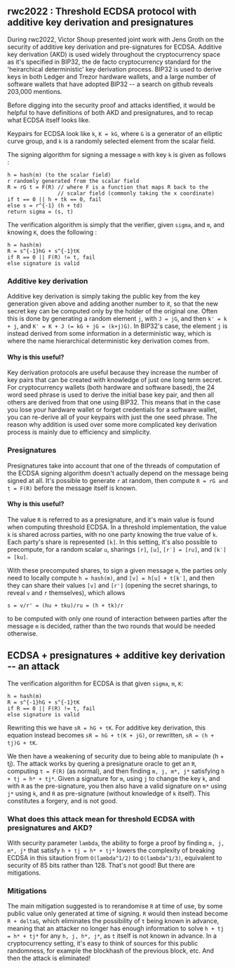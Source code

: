## rwc2022 : Threshold ECDSA protocol with additive key derivation and presignatures

During rwc2022, Victor Shoup presented joint work with Jens Groth on the
security of additive key derivation and pre-signatures for ECDSA.  Additive key
derivation (AKD) is used widely throughout the cryptocurrency space as it's
specified in BIP32, the de facto cryptocurrency standard for the 'heirarchical
deterministic' key derivation process. BIP32 is used to derive keys in both
Ledger and Trezor hardware wallets, and a large number of software wallets that
have adopted BIP32 -- a search on github reveals 203,000 mentions.

Before digging into the security proof and attacks identified, it would be
helpful to have definitions of both AKD and presignatures, and to recap what
ECDSA itself looks like.

Keypairs for ECDSA look like `k`, `K = kG`, where `G` is a generator of an
elliptic curve group, and `k` is a randomly selected element from the scalar
field.

The signing algorithm for signing a message `m` with key `k` is given as
follows :
```
h = hash(m) (to the scalar field)
r randomly generated from the scalar field
R = rG t = F(R) // where F is a function that maps R back to the
                // scalar field (commonly taking the x coordinate)
if t == 0 || h + tk == 0, fail
else s = r^{-1} (h + td)
return sigma = (s, t)
```

The verification algorithm is simply that the verifier, given `sigma`, and `m`,
and knowing `K`, does the following :
```
h = hash(m)
R = s^{-1}hG + s^{-1}tK
if R == 0 || F(R) != t, fail
else signature is valid
```

### Additive key derivation

Additive key derivation is simply taking the public key from the key generation
given above and adding another number to it, so that the new secret key can be
computed only by the holder of the original one. Often this is done by
generating a random element `j`, with `J = jG`, and then `k' = k + j`, and
`K' = K + J (= kG + jG = (k+j)G)`. In BIP32's case, the element `j` is instead
derived from some information in a deterministic way, which is where the name
hierarchical deterministic key derivation comes from.

#### Why is this useful?

Key derivation protocols are useful because they increase the number of key
pairs that can be created with knowledge of just one long term secret. For
cryptocurrency wallets (both hardware and software based), the 24 word seed
phrase is used to derive the initial base key pair, and then all others are
derived from that one using BIP32. This means that in the case you lose your
hardware wallet or forget credentials for a software wallet, you can re-derive
all of your keypairs with just the one seed phrase. The reason why addition is
used over some more complicated key derivation process is mainly due to
efficiency and simplicity.

### Presignatures

Presignatures take into account that one of the threads of computation of the
ECDSA signing algorithm doesn't actually depend on the message being signed at
all. It's possible to generate `r` at random, then compute
`R = rG and t = F(R)` before the message itself is known.

#### Why is this useful?

The value `R` is referred to as a presignature, and it's main value is found when
computing threshold ECDSA. In a threshold implementation, the value `k` is shared
across parties, with no one party knowing the true value of `k`. Each party's
share is represented `[k]`. In this setting, it's also possible to precompute, for
a random scalar `u`, sharings `[r]`, `[u]`, `[r′] = [ru]`, and `[k′] = [ku]`.

With these precomputed shares, to sign a given message `m`, the parties only need
to locally compute `h = hash(m)`, and `[v] = h[u] + t[k′]`,
and then they can share their values `[v]` and `[r']` (opening the secret sharings,
to reveal `v` and `r` themselves), which allows
```
s = v/r' = (hu + tku)/ru = (h + tk)/r
```
to be computed with only one round of interaction between parties after the message `m`
is decided, rather than the two rounds that would be needed otherwise.

## ECDSA + presignatures + additive key derivation -- an attack

The verification algorithm for ECDSA is that given `sigma`, `m`, `K`:
```
h = hash(m)
R = s^{-1}hG + s^{-1}tK
if R == 0 || F(R) != t, fail
else signature is valid
```
Rewriting this we have `sR = hG + tK`. For additive key derivation, this equation
instead becomes `sR = hG + t(K + jG)`, or rewritten, `sR = (h + tj)G + tK`.

We then have a weakening of security due to being able to manipulate (h + tj).
The attack works by quering a presignature oracle to get an `R`, computing
`t = F(R)` (as normal), and then finding `m, j, m*, j*` satisfying
`h + tj = h* + tj*`. Given a signature for `m`, using `j` to change the key `k`,
and with `R` as the pre-signature,
you then also have a valid signature on `m*` using `j*` using `k`, and `R` as
pre-signature (without knowledge of `k` itself). This constitutes a forgery,
and is not good.

### What does this attack mean for threshold ECDSA with presignatures and AKD?

With security parameter `lambda`, the ability to forge a proof by finding
`m, j, m*, j*` that satisfy `h + tj = h* + tj*` lowers the complexity of
breaking ECDSA in this sitaution from `O(lambda^1/2)` to `O(lambda^1/3)`, equivalent
to security of 85 bits rather than 128. That's not good! But there are mitigations.

### Mitigations

The main mitigation suggested is to rerandomise `R` at time of use, by some
public value only generated at time of signing. `R` would then instead become
`R + deltaG`, which eliminates the possibility
of `t` being known in advance, meaning that an attacker no longer has enough
information to solve `h + tj = h* + tj*` for any `h, j, h*, j*`, as `t` itself
is not known in advance. In a cryptocurrency setting, it's easy to think of
sources for this public randomness, for example the blockhash of the previous
block, etc. And then the attack is eliminated!
